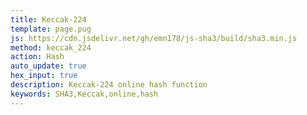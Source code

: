 ```yaml
---
title: Keccak-224
template: page.pug
js: https://cdn.jsdelivr.net/gh/emn178/js-sha3/build/sha3.min.js
method: keccak_224
action: Hash
auto_update: true
hex_input: true
description: Keccak-224 online hash function
keywords: SHA3,Keccak,online,hash
---
```

